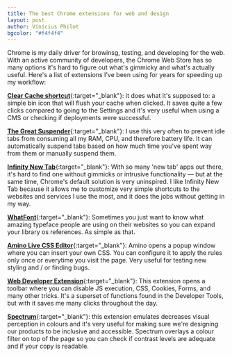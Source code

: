 ```yaml
--- 
title: The best Chrome extensions for web and design
layout: post
author: Vinicius Philot
bgcolor: "#f4f4f4"
---
```


Chrome is my daily driver for browinsg, testing, and developing for the web. With an active community of developers, the Chrome Web Store has so many options it's hard to figure out what's gimmicky and what's actually useful. Here's a list of extensions I've been using for years for speeding up my workflow:


 [**Clear Cache shortcut**](https://chrome.google.com/webstore/detail/clear-cache-shortcut/jnajhcakejgchhbjlchkfmdidgjefleg?authuser=0){:target="_blank"}: it does what it's supposed to: a simple bin icon that will flush your cache when clicked. It saves quite a few clicks compared to going to the Settings and it's very useful when using a CMS or checking if deployments were successful.

 [**The Great Suspender**](https://chrome.google.com/webstore/detail/the-great-suspender/klbibkeccnjlkjkiokjodocebajanakg?authuser=0){:target="_blank"}: I use this very often to prevent idle tabs from consuming all my RAM, CPU, and therefore battery life. It can automatically suspend tabs based on how much time you've spent way from them or manually suspend them.

[**Infinity New Tab**](https://chrome.google.com/webstore/detail/infinity-new-tab-producti/dbfmnekepjoapopniengjbcpnbljalfg?authuser=0){:target="_blank"}: With so many 'new tab' apps out there, it's hard to find one without gimmicks or intrusive functionality &mdash; but at the same time, Chrome's default solution is very uninspired. I like Infinity New Tab because it allows me to customize very simple shortcuts to the websites and services I use the most, and it does the jobs without getting in my way.

 [**WhatFont**](https://chrome.google.com/webstore/detail/whatfont/jabopobgcpjmedljpbcaablpmlmfcogm?authuser=0){:target="_blank"}: Sometimes you just want to know what amazing typeface people are using on their websites so you can expand your library os references. As simple as that.

 [**Amino Live CSS Editor**](https://chrome.google.com/webstore/detail/amino-live-css-editor/pbcpfbcibpcbfbmddogfhcijfpboeaaf?authuser=0){:target="_blank"}: Amino opens a popup window where you can insert your own CSS. You can configure it to apply the rules only once or everytime you visit the page. Very useful for testing new styling and / or finding bugs.

 [**Web Developer Extension**](https://chrome.google.com/webstore/detail/web-developer/bfbameneiokkgbdmiekhjnmfkcnldhhm?authuser=0){:target="_blank"}: This extension opens a toolbar where you can disable JS execution, CSS, Cookies, Forms, and many other tricks. It's a superset of functions found in the Developer Tools, but with it saves me many clicks throughout the day.

 [**Spectrum**](https://chrome.google.com/webstore/detail/spectrum/ofclemegkcmilinpcimpjkfhjfgmhieb?hl=en&authuser=0){:target="_blank"}: this extension emulates decreases visual perception in colours and it's very useful for making sure we're designing our products to be inclusive and accessible. Spectrum overlays a colour filter on top of the page so you can check if contrast levels are adequate and if your copy is readable.

